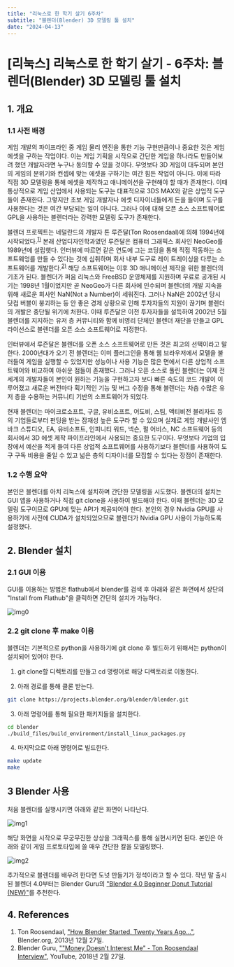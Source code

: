 ```yaml
---
title: "리눅스로 한 학기 살기 6주차"
subtitle: "블렌더(Blender) 3D 모델링 툴 설치"
date: "2024-04-13"
---
```


# [리눅스] 리눅스로 한 학기 살기 - 6주차: 블렌더(Blender) 3D 모델링 툴 설치

## 1. 개요

### 1.1 사전 배경

게임 개발의 파이프라인 중 게임 물리 엔진을 통한 기능 구현만큼이나 중요한 것은 게임 에셋을 구하는 작업이다. 이는 게임 기획을 시작으로 간단한 게임을 하나라도 만들어보려 했던 개발자라면 누구나 동의할 수 있을 것이다. 무엇보다 3D 게임이 대두되며 본인의 게임의 분위기와 컨셉에 맞는 에셋을 구하기는 여간 힘든 작업이 아니다. 이에 따라 직접 3D 모델링을 통해 에셋을 제작하고 애니메이션을 구현해야 할 때가 존재한다. 이때 통상적으로 게임 산업에서 사용되는 도구는 대표적으로 3DS MAX와 같은 상업적 도구들이 존재한다. 그렇지만 초보 게임 개발자나 에셋 디자이너들에게 돈을 들이며 도구를 사용한다는 것은 여간 부담되는 일이 아니다. 그러나 이에 대해 오픈 소스 소프트웨어로 GPL을 사용하는 블렌더라는 강력한 모델링 도구가 존재한다.

블렌더 프로젝트는 네덜란드의 개발자 톤 루즌달(Ton Roosendaal)에 의해 1994년에 시작되었다.<sup>[1)](#ref1)</sup> 본래 산업디자인학과였던 루즌달은 컴퓨터 그래픽스 회사인 NeoGeo를 1989년에 설립햇다. 인터뷰에 따르면 같은 연도에 그는 코딩을 통해 직접 작동하는 소프트웨엉를 만들 수 있다는 것에 심취하며 회사 내부 도구로 레이 트레이싱을 다루는 소프트웨어를 개발한다.<sup>[2)](#ref2)</sup> 해당 소프트웨어는 이후 3D 애니메이션 제작을 위한 블렌더의 기초가 된다. 블렌더가 퍼음 리눅스와 FreeBSD 운영체제를 지원하며 무료로 공개된 시기는 1998년 1월이었지만 곧 NeoGeo가 다른 회사에 인수되며 블렌더의 개발 지속을 위해 새로운 회사인 NaN(Not a Number)이 세워진다. 그러나 NaN은 2002년 당시 닷컴 버블이 붕괴하는 등 안 좋은 경제 상황으로 인해 투자자들의 지원이 끊기며 블렌더의 개발은 중단될 위기에 처한다. 이때 루즌달은 이전 투자자들을 설득하여 2002년 5월 블렌더를 지지하는 유저 층 커뮤니티와 함께 비영리 단체인 블렌더 재단을 만들고 GPL 라이선스로 블렌더를 오픈 소스 소프트웨어로 지정한다.

인터뷰에서 루즌달은 블렌더를 오픈 소스 소프트웨어로 만든 것은 최고의 선택이라고 말한다. 2000년대가 오기 전 블렌더는 이미 플러그인을 통해 웹 브라우저에서 모델을 불러들여 게임을 실행할 수 있었지만 성능이나 사용 기능은 많은 면에서 다른 상업적 소프트웨어와 비교하여 아쉬운 점들이 존재했다. 그러나 오픈 소스로 풀린 블렌더는 이제 전 세계의 개발자들이 본인이 원하는 기능을 구현하고자 보다 빠른 속도의 코드 개발이 이루어졌고 새로운 버전마다 획기적인 기능 및 버그 수정을 통해 블렌더는 차츰 수많은 유저 층을 수용하는 커뮤니티 기반의 소프트웨어가 되었다.

현재 블렌더는 마이크로소프트, 구글, 유비소프트, 어도비, 스팀, 액티비전 블리자드 등의 기업들로부터 펀딩을 받는 잠재성 높은 도구라 할 수 있으며 실제로 게임 개발사인 엠바크 스튜디오, EA, 유비소프트, 인피니티 워드, 넥슨, 펄 어비스, NC 소프트웨어 등의 회사에서 3D 에셋 제작 파이프라인에서 사용되는 중요한 도구이다. 무엇보다 기업의 입장에서 예산을 적게 들여 다른 상업적 소프트웨어를 사용하기보다 블렌더를 사용하여 도구 구독 비용을 줄일 수 있고 넓은 층의 디자이너를 모집할 수 있다는 장점이 존재한다.

### 1.2 수행 요약

본인은 블렌더를 아치 리눅스에 설치하며 간단한 모델링을 시도했다. 블렌더의 설치는 GUI 앱을 사용하거나 직접 git clone을 사용하여 빌드해야 한다. 이때 블렌더는 3D 모델링 도구이므로 GPU에 맞는 API가 제공되어야 한다. 본인의 경우 Nvidia GPU를 사용하기에 사전에 CUDA가 설치되었으므로 블렌더가 Nvidia GPU 사용이 가능하도록 설정했다.

## 2. Blender 설치

### 2.1 GUI 이용

GUI를 이용하는 방법은 flathub에서 blender를 검색 후 아래와 같은 화면에서 상단의 "Install from Flathub"을 클릭하면 간단히 설치가 가능하다.

![img0](/images/linux/20240413/img0.png)

### 2.2 git clone 후 make 이용

블렌더는 기본적으로 python을 사용하기에 git clone 후 빌드하기 위해서는 python이 설치되어 있어야 한다.

1. git clone할 디렉토리를 만들고 cd 명령어로 해당 디렉토리로 이동한다.

2. 아래 경로를 통해 클론 받는다.

```bash
git clone https://projects.blender.org/blender/blender.git
```

3. 아래 명령어를 통해 필요한 패키지들을 설치한다.

```bash
cd blender
./build_files/build_environment/install_linux_packages.py
```

4. 마지막으로 아래 명령어로 빌드한다.

```bash
make update
make
```

## 3 Blender 사용

처음 블렌더를 실행시키면 아래와 같은 화면이 나타난다.

![img1](/images/linux/20240413/img1.png)

해당 화면을 시작으로 무궁무진한 상상을 그래픽스를 통해 실현시키면 된다. 본인은 아래와 같이 게임 프로토타입에 쓸 매우 간단한 칼을 모델링했다.

![img2](/images/linux/20240413/img2.png)

추가적으로 블렌더를 배우려 한다면 도넛 만들기가 정석이라고 할 수 있다. 작년 말 출시된 블렌더 4.0부터는 Blender Guru의 ["Blender 4.0 Beginner Donut Tutorial (NEW)"](https://www.youtube.com/playlist?list=PLjEaoINr3zgEPv5y--4MKpciLaoQYZB1Z)를 추천한다.

## 4. References

<a id="ref1"></a>
1. Ton Roosendaal, ["How Blender Started, Twenty Years Ago..."](https://code.blender.org/2013/12/how-blender-started-twenty-years-ago/), Blender.org, 2013년 12월 27일.
<a id="ref2"></a>
2. Blender Guru, [""Money Doesn't Interest Me" - Ton Roosendaal Interview"](https://www.youtube.com/watch?v=qJEWOTZnFeg), YouTube, 2018년 2월 27일.
